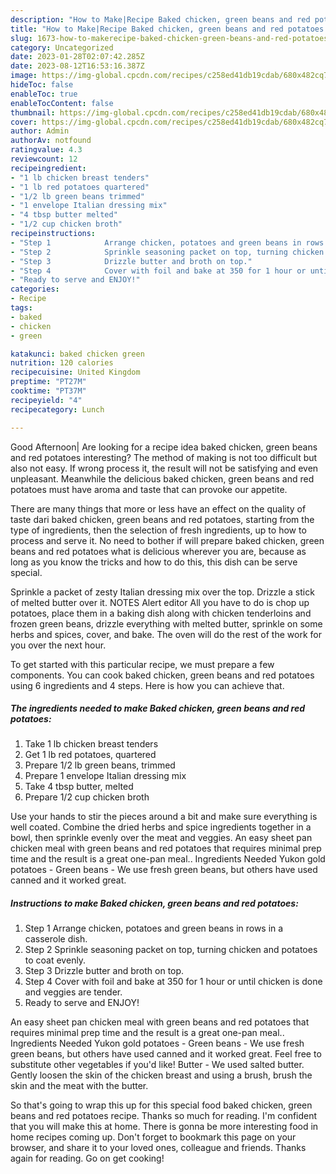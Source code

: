 ```yaml
---
description: "How to Make|Recipe Baked chicken, green beans and red potatoes {That is Simple"
title: "How to Make|Recipe Baked chicken, green beans and red potatoes {That is Simple"
slug: 1673-how-to-makerecipe-baked-chicken-green-beans-and-red-potatoes-that-is-simple
category: Uncategorized
date: 2023-01-28T02:07:42.285Z
date: 2023-08-12T16:53:16.387Z
image: https://img-global.cpcdn.com/recipes/c258ed41db19cdab/680x482cq70/baked-chicken-green-beans-and-red-potatoes-recipe-main-photo.jpg
hideToc: false
enableToc: true
enableTocContent: false
thumbnail: https://img-global.cpcdn.com/recipes/c258ed41db19cdab/680x482cq70/baked-chicken-green-beans-and-red-potatoes-recipe-main-photo.jpg
cover: https://img-global.cpcdn.com/recipes/c258ed41db19cdab/680x482cq70/baked-chicken-green-beans-and-red-potatoes-recipe-main-photo.jpg
author: Admin
authorAv: notfound
ratingvalue: 4.3
reviewcount: 12
recipeingredient:
- "1 lb chicken breast tenders"
- "1 lb red potatoes quartered"
- "1/2 lb green beans trimmed"
- "1 envelope Italian dressing mix"
- "4 tbsp butter melted"
- "1/2 cup chicken broth"
recipeinstructions:
- "Step 1            Arrange chicken, potatoes and green beans in rows in a casserole dish."
- "Step 2            Sprinkle seasoning packet on top, turning chicken and potatoes to coat evenly."
- "Step 3            Drizzle butter and broth on top."
- "Step 4            Cover with foil and bake at 350 for 1 hour or until chicken is done and veggies are tender."
- "Ready to serve and ENJOY!"
categories:
- Recipe
tags:
- baked
- chicken
- green

katakunci: baked chicken green 
nutrition: 120 calories
recipecuisine: United Kingdom
preptime: "PT27M"
cooktime: "PT37M"
recipeyield: "4"
recipecategory: Lunch

---
```



Good Afternoon| Are looking for a recipe idea baked chicken, green beans and red potatoes interesting? The method of making is not too difficult but also not easy. If wrong process it, the result will not be satisfying and even unpleasant. Meanwhile the delicious baked chicken, green beans and red potatoes must have aroma and taste that can provoke our appetite.






There are many things that more or less have an effect on the quality of taste dari baked chicken, green beans and red potatoes, starting from the type of ingredients, then the selection of fresh ingredients, up to how to process and serve it. No need to bother if will prepare baked chicken, green beans and red potatoes what is delicious wherever you are, because as long as you know the tricks and how to do this, this dish can be serve  special.


Sprinkle a packet of zesty Italian dressing mix over the top. Drizzle a stick of melted butter over it. NOTES Alert editor All you have to do is chop up potatoes, place them in a baking dish along with chicken tenderloins and frozen green beans, drizzle everything with melted butter, sprinkle on some herbs and spices, cover, and bake. The oven will do the rest of the work for you over the next hour.


To get started with this particular recipe, we must prepare a few components. You can cook baked chicken, green beans and red potatoes using 6 ingredients and 4 steps. Here is how you can achieve that.

<!--inarticleads1-->

##### The ingredients needed to make Baked chicken, green beans and red potatoes:

1. Take 1 lb chicken breast tenders
1. Get 1 lb red potatoes, quartered
1. Prepare 1/2 lb green beans, trimmed
1. Prepare 1 envelope Italian dressing mix
1. Take 4 tbsp butter, melted
1. Prepare 1/2 cup chicken broth


Use your hands to stir the pieces around a bit and make sure everything is well coated. Combine the dried herbs and spice ingredients together in a bowl, then sprinkle evenly over the meat and veggies. An easy sheet pan chicken meal with green beans and red potatoes that requires minimal prep time and the result is a great one-pan meal.. Ingredients Needed Yukon gold potatoes - Green beans - We use fresh green beans, but others have used canned and it worked great. 

<!--inarticleads2-->

##### Instructions to make Baked chicken, green beans and red potatoes:

1. Step 1            Arrange chicken, potatoes and green beans in rows in a casserole dish.
1. Step 2            Sprinkle seasoning packet on top, turning chicken and potatoes to coat evenly.
1. Step 3            Drizzle butter and broth on top.
1. Step 4            Cover with foil and bake at 350 for 1 hour or until chicken is done and veggies are tender.
1. Ready to serve and ENJOY!

An easy sheet pan chicken meal with green beans and red potatoes that requires minimal prep time and the result is a great one-pan meal.. Ingredients Needed Yukon gold potatoes - Green beans - We use fresh green beans, but others have used canned and it worked great. Feel free to substitute other vegetables if you&#39;d like! Butter - We used salted butter. Gently loosen the skin of the chicken breast and using a brush, brush the skin and the meat with the butter. 

So that's going to wrap this up for this special food baked chicken, green beans and red potatoes recipe. Thanks so much for reading. I'm confident that you will make this at home. There is gonna be more interesting food in home recipes coming up. Don't forget to bookmark this page on your browser, and share it to your loved ones, colleague and friends. Thanks again for reading. Go on get cooking!
